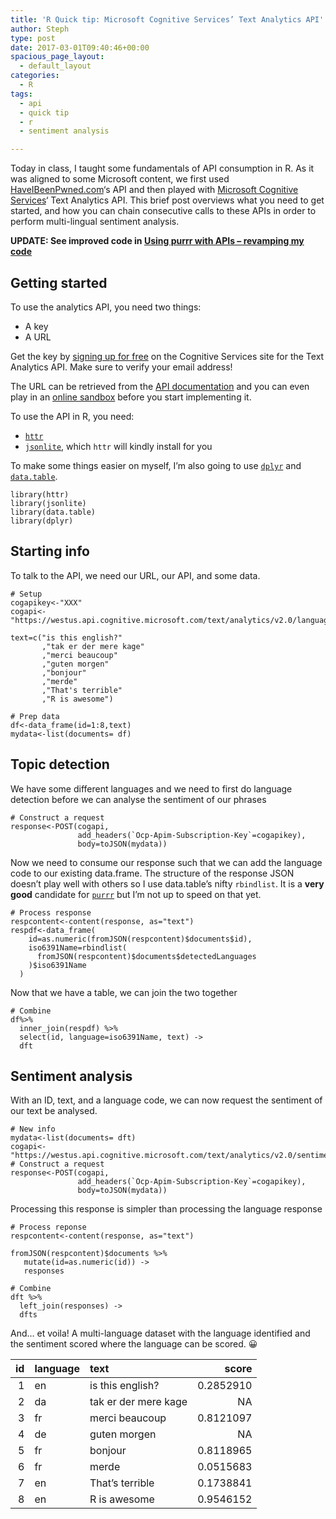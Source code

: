 ```yaml
---
title: 'R Quick tip: Microsoft Cognitive Services’ Text Analytics API'
author: Steph
type: post
date: 2017-03-01T09:40:46+00:00
spacious_page_layout:
  - default_layout
categories:
  - R
tags:
  - api
  - quick tip
  - r
  - sentiment analysis

---
```

Today in class, I taught some fundamentals of API consumption in R. As it was aligned to some Microsoft content, we first used [HaveIBeenPwned.com][1]&#8216;s API and then played with [Microsoft Cognitive Services][2]&#8216; Text Analytics API. This brief post overviews what you need to get started, and how you can chain consecutive calls to these APIs in order to perform multi-lingual sentiment analysis.

**UPDATE: See improved code in [Using purrr with APIs – revamping my code][3]**
  
<!--more-->

## Getting started

To use the analytics API, you need two things:

  * A key
  * A URL

Get the key by [signing up for free][4] on the Cognitive Services site for the Text Analytics API. Make sure to verify your email address!

The URL can be retrieved from the [API documentation][5] and you can even play in an [online sandbox][6] before you start implementing it.

To use the API in R, you need:

  * [`httr`][7] 
  * [`jsonlite`][8], which `httr` will kindly install for you

To make some things easier on myself, I&#8217;m also going to use [`dplyr`][9] and [`data.table`][10].

<pre><code class="r">library(httr)
library(jsonlite)
library(data.table)
library(dplyr)
</code></pre>

## Starting info

To talk to the API, we need our URL, our API, and some data.

<pre><code class="r"># Setup
cogapikey&lt;-"XXX"
cogapi&lt;-"https://westus.api.cognitive.microsoft.com/text/analytics/v2.0/languages"

text=c("is this english?"
       ,"tak er der mere kage"
       ,"merci beaucoup"
       ,"guten morgen"
       ,"bonjour"
       ,"merde"
       ,"That's terrible"
       ,"R is awesome")

# Prep data
df&lt;-data_frame(id=1:8,text)
mydata&lt;-list(documents= df)
</code></pre>

## Topic detection

We have some different languages and we need to first do language detection before we can analyse the sentiment of our phrases

<pre><code class="r"># Construct a request
response&lt;-POST(cogapi, 
               add_headers(`Ocp-Apim-Subscription-Key`=cogapikey),
               body=toJSON(mydata))
</code></pre>

Now we need to consume our response such that we can add the language code to our existing data.frame. The structure of the response JSON doesn&#8217;t play well with others so I use data.table&#8217;s nifty `rbindlist`. It is a **very good** candidate for [`purrr`][11] but I&#8217;m not up to speed on that yet.

<pre><code class="r"># Process response
respcontent&lt;-content(response, as="text")
respdf&lt;-data_frame(
    id=as.numeric(fromJSON(respcontent)$documents$id), 
    iso6391Name=rbindlist(
      fromJSON(respcontent)$documents$detectedLanguages
    )$iso6391Name
  )
</code></pre>

Now that we have a table, we can join the two together

<pre><code class="r"># Combine
df%&gt;%
  inner_join(respdf) %&gt;%
  select(id, language=iso6391Name, text) -&gt;
  dft
</code></pre>

## Sentiment analysis

With an ID, text, and a language code, we can now request the sentiment of our text be analysed.

<pre><code class="r"># New info
mydata&lt;-list(documents= dft)
cogapi&lt;-"https://westus.api.cognitive.microsoft.com/text/analytics/v2.0/sentiment"
# Construct a request
response&lt;-POST(cogapi, 
               add_headers(`Ocp-Apim-Subscription-Key`=cogapikey),
               body=toJSON(mydata))
</code></pre>

Processing this response is simpler than processing the language response

    # Process reponse
    respcontent<-content(response, as="text")
    
    fromJSON(respcontent)$documents %>%
       mutate(id=as.numeric(id)) ->
       responses
    
    # Combine
    dft %>%
      left_join(responses) ->
      dfts
    

And&#8230; et voila! A multi-language dataset with the language identified and the sentiment scored where the language can be scored. 😀

| id | language | text                  |     score |
| --:|:-------- |:--------------------- | ---------:|
|  1 | en       | is this english?      | 0.2852910 |
|  2 | da       | tak er der mere kage  |        NA |
|  3 | fr       | merci beaucoup        | 0.8121097 |
|  4 | de       | guten morgen          |        NA |
|  5 | fr       | bonjour               | 0.8118965 |
|  6 | fr       | merde                 | 0.0515683 |
|  7 | en       | That&#8217;s terrible | 0.1738841 |
|  8 | en       | R is awesome          | 0.9546152 |

 [1]: https://haveibeenpwned.com
 [2]: https://www.microsoft.com/cognitive-services/en-us/
 [3]: https://itsalocke.com/using-purrr-with-apis/
 [4]: https://www.microsoft.com/cognitive-services/en-us/sign-up
 [5]: https://www.microsoft.com/cognitive-services/en-us/text-analytics/documentation
 [6]: https://westus.dev.cognitive.microsoft.com/docs/services/TextAnalytics.V2.0
 [7]: https://cran.r-project.org/package=httr
 [8]: https://cran.r-project.org/package=jsonlite
 [9]: https://cran.r-project.org/package=dplyr
 [10]: https://cran.r-project.org/package=data.table
 [11]: https://cran.r-project.org/package=purrr